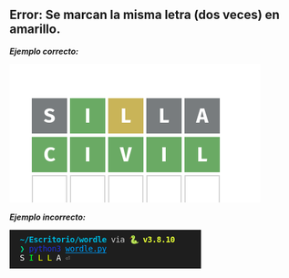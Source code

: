 ## Error: Se marcan la misma letra (dos veces) en amarillo.



***Ejemplo correcto:***

![](img/correcto.png)



***Ejemplo incorrecto:***

![](img/incorrecto.png)